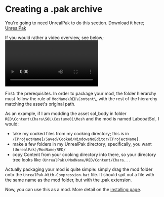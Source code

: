 # Creating a .pak archive


You're going to need UnrealPak to do this section. Download it here; [UnrealPak](../tools/files/Unreal_Pak.rar)

If you would rather a video overview, see below;
<video controls src="2025-04-01 15-56-33.mp4" title="unrealpak thing"></video>

First: the prerequisites. In order to package your mod, the folder hierarchy must follow the rule of `ModName\RED\Content\`, with the rest of the hierarchy matching the asset's original path.

As an example, if I am modding the asset sol_body in folder `RED\Content\Chara\SOL\Costume01\Mesh` and the mod is named LabcoatSol, I would:   
- take my cooked files from my cooking directory; this is in `/[ProjectName]/Saved/Cooked/WindowsNoEditor/[ProjectName]`.
- make a few folders in my UnrealPak directory; specifically, you want `(UnrealPak)/ModName/RED/`
- copy Content from your cooking directory into there, so your directory tree looks like `(UnrealPak)/ModName/RED/Content/Chara...`

Actually packaging your mod is quite simple: simply drag the mod folder onto the `UnrealPak-With-Compression.bat` file. It should spit out a file with the same name as the mod folder, but with the .pak extension.

Now, you can use this as a mod.
More detail on the [installing page](../packing/installing.md).